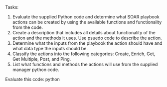 Tasks:
1. Evaluate the supplied Python code and determine what SOAR playbook actions can be created by using the available functions and functionality from the code.  
2. Create a description that includes all details about functionality of the action and the methods it uses.  Use psuedo code to describe the action.
3. Determine what the inputs from the playbook the action should have and what data type the inputs should be.
4. Classify the actions into the following categories: Create, Enrich, Get, Get Multiple, Post, and Ping. 
5. List what functions and methods the actions will use from the supplied manager python code.

Evaluate this code:
python
```

